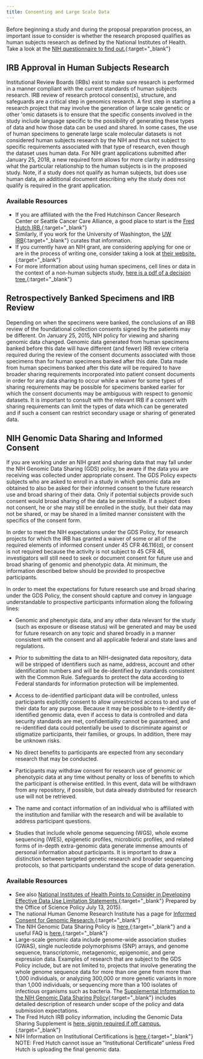 ```yaml
---
title: Consenting and Large Scale Data
---
```


Before beginning a study and during the proposal preparation process, an important issue to consider is whether the research proposed qualifies as human subjects research as defined by the National Institutes of Health.  Take a look at the [NIH questionnaire to find out.](https://humansubjects.nih.gov/questionnaire){:target="_blank"}<!--_-->

## IRB Approval in Human Subjects Research
Institutional Review Boards (IRBs) exist to make sure research is performed in a manner compliant with the current standards of human subjects research. IRB review of research protocol consent(s), structure, and safeguards are a critical step in genomics research.  A first step in starting a research project that may involve the generation of large scale genetic or other 'omic datasets is to ensure that the specific consents involved in the study include language specific to the possibility of generating these types of data and how those data can be used and shared.  In some cases, the use of human specimens to generate large scale molecular datasets is not considered human subjects research by the NIH and thus not subject to specific requirements associated with that type of research, even though the dataset uses human data.  For NIH grant applications submitted after January 25, 2018, a new required form allows for more clarity in addressing what the particular relationship to the human subjects is in the proposed study.  Note, if a study does not qualify as human subjects, but does use human data, an additional document describing why the study does not qualify is required in the grant application.  

### Available Resources
- If you are affiliated with the the Fred Hutchinson Cancer Research Center or Seattle Cancer Care Alliance, a good place to start is the [Fred Hutch IRB.](https://centernet.fredhutch.org/cn/u/irb.html){:target="_blank"}<!--_-->
- Similarly, if you work for the University of Washington, the [UW IRB](https://www.washington.edu/research/hsd/){:target="_blank"}<!--_--> curates that information.
- If you currently have an NIH grant, are considering applying for one or are in the process of writing one, consider taking a look at [their website.](https://humansubjects.nih.gov){:target="_blank"}<!--_-->
- For more information about using human specimens, cell lines or data in the context of a non-human subjects study, [here is a pdf of a decision tree.](https://humansubjects.nih.gov/sites/hs/public_files/privateinfoorbiospecimensdecisionchart.pdf){:target="_blank"}<!--_-->


## Retrospectively Banked Specimens and IRB Review
Depending on when the specimens were banked, the conclusions of an IRB review of the foundational collection consents signed by the patients may be different.  On January 25, 2015, NIH policy for viewing and sharing genomic data changed.  Genomic data generated from human specimens banked before this date will have different (and fewer) IRB review criteria required during the review of the consent documents associated with those specimens than for human specimens banked after this date.  Data made from human specimens banked after this date will be required to have broader sharing requirements incorporated into patient consent documents in order for any data sharing to occur while a waiver for some types of sharing requirements may be possible for specimens banked earlier for which the consent documents may be ambiguous with respect to genomic datasets.  It is important to consult with the relevant IRB if a consent with sharing requirements can limit the types of data which can be generated and if such a consent can restrict secondary usage or sharing of generated data.

## NIH Genomic Data Sharing and Informed Consent
If you are working under an NIH grant and sharing data that may fall under the NIH Genomic Data Sharing (GDS) policy, be aware if the data you are receiving was collected under appropriate consent. The GDS Policy expects subjects who are asked to enroll in a study in which genomic data are obtained to also be asked for their informed consent to the future research use and broad sharing of their data. Only if potential subjects provide such consent would broad sharing of the data be permissible. If a subject does not consent, he or she may still be enrolled in the study, but their data may not be shared, or may be shared in a limited manner consistent with the specifics of the consent form.

In order to meet the NIH expectations under the GDS Policy, for research projects for which the IRB has granted a waiver of some or all of the required elements of informed consent under 45 CFR 46.116(d), or consent is not required because the activity is not subject to 45 CFR 46, investigators will still need to seek or document consent for future use and broad sharing of genomic and phenotypic data. At minimum, the information described below should be provided to prospective participants.

In order to meet the expectations for future research use and broad sharing under the GDS Policy, the consent should capture and convey in language understandable to prospective participants information along the following lines:
  - Genomic and phenotypic data, and any other data relevant for the study (such as exposure or disease status) will be generated and may be used for future research on any topic and shared broadly in a manner consistent with the consent and all applicable federal and state laws and regulations.

  - Prior to submitting the data to an NIH-designated data repository, data will be stripped of identifiers such as name, address, account and other identification numbers and will be de-identified by standards consistent with the Common Rule. Safeguards to protect the data according to Federal standards for information protection will be implemented.

  - Access to de-identified participant data will be controlled, unless participants explicitly consent to allow unrestricted access to and use of their data for any purpose.  Because it may be possible to re-identify de-identified genomic data, even if access to data is controlled and data security standards are met, confidentiality cannot be guaranteed, and re-identified data could potentially be used to discriminate against or stigmatize participants, their families, or groups. In addition, there may be unknown risks.

  - No direct benefits to participants are expected from any secondary research that may be conducted.

  - Participants may withdraw consent for research use of genomic or phenotypic data at any time without penalty or loss of benefits to which the participant is otherwise entitled. In this event, data will be withdrawn from any repository, if possible, but data already distributed for research use will not be retrieved.

  - The name and contact information of an individual who is affiliated with the institution and familiar with the research and will be available to address participant questions.

  - Studies that include whole genome sequencing (WGS), whole exome sequencing (WES), epigenetic profiles, microbiotic profiles, and related forms of in-depth extra-genomic data generate immense amounts of personal information about participants. It is important to draw a distinction between targeted genetic research and broader sequencing protocols, so that participants understand the scope of data generation.

### Available Resources
  - See also [National Institutes of Health Points to Consider in Developing Effective Data Use Limitation Statements.](https://osp.od.nih.gov/wp-content/uploads/NIH_PTC_in_Developing_DUL_Statements.pdf){:target="_blank"}<!--_--> Prepared by the Office of Science Policy July 13, 2015).
  - The national Human Genome Research Institute has a page for [Informed Consent for Genomic Research.](https://www.genome.gov/27026588/informed-consent-for-genomics-research/){:target="_blank"} <!--_-->
  - The NIH Genomic Data Sharing Policy is [here,](https://osp.od.nih.gov/scientific-sharing/genomic-data-sharing/){:target="_blank"}<!--_--> and a useful FAQ is [here.](https://osp.od.nih.gov/scientific-sharing/genomic-data-sharing-faqs/){:target="_blank"}<!--_-->
  - Large-scale genomic data include genome-wide association studies (GWAS), single nucleotide polymorphisms (SNP) arrays, and genome sequence, transcriptomic, metagenomic, epigenomic, and gene expression data.  Examples of research that are subject to the GDS Policy include, but are not limited to, projects that involve generating the whole genome sequence data for more than one gene from more than 1,000 individuals, or analyzing 300,000 or more genetic variants in more than 1,000 individuals, or sequencing more than a 100 isolates of infectious organisms such as bacteria. The [Supplemental Information to the NIH Genomic Data Sharing Policy](https://grants.nih.gov/grants/guide/notice-files/NOT-OD-14-124.html){:target="_blank"}<!--_--> includes detailed description of research under scope of the policy and data submission expectations.
  - The Fred Hutch IRB policy information, including the Genomic Data Sharing Supplement is [here, signin required if off campus.](https://centernet.fredhutch.org/cn/u/irb.html){:target="_blank"}<!--_-->
  - NIH Information on Institutional Certifications is [here.](https://osp.od.nih.gov/scientific-sharing/institutional-certifications/){:target="_blank"}<!--_--> NOTE:  Fred Hutch cannot issue an “Institutional Certificate” unless Fred Hutch is uploading the final genomic data.
